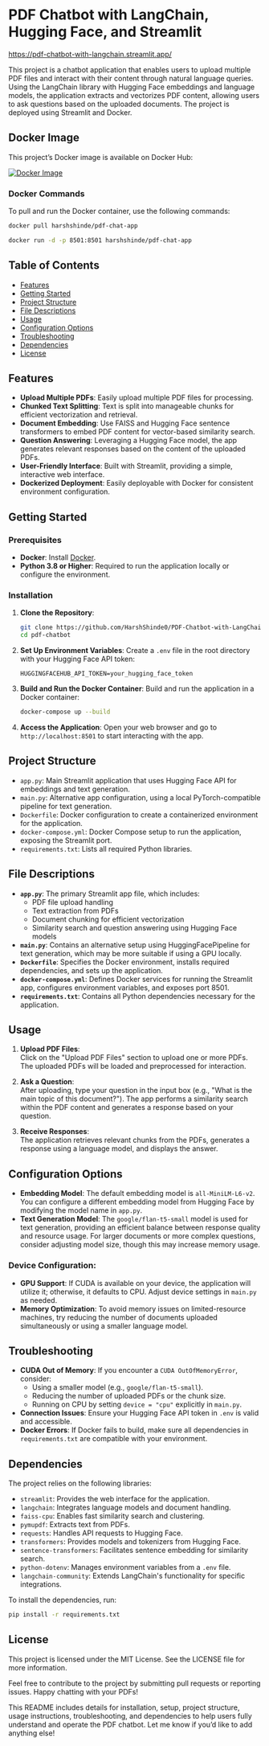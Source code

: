 # PDF Chatbot with LangChain, Hugging Face, and Streamlit
https://pdf-chatbot-with-langchain.streamlit.app/

This project is a chatbot application that enables users to upload multiple PDF files and interact with their content through natural language queries. Using the LangChain library with Hugging Face embeddings and language models, the application extracts and vectorizes PDF content, allowing users to ask questions based on the uploaded documents. The project is deployed using Streamlit and Docker.

## Docker Image

This project’s Docker image is available on Docker Hub:

[![Docker Image](https://img.shields.io/badge/DockerHub-Image-blue?logo=docker&style=flat)](https://hub.docker.com/r/harshshinde/pdf-chat-app)

### Docker Commands

To pull and run the Docker container, use the following commands:

```bash
docker pull harshshinde/pdf-chat-app

docker run -d -p 8501:8501 harshshinde/pdf-chat-app
```

## Table of Contents

- [Features](#features)
- [Getting Started](#getting-started)
- [Project Structure](#project-structure)
- [File Descriptions](#file-descriptions)
- [Usage](#usage)
- [Configuration Options](#configuration-options)
- [Troubleshooting](#troubleshooting)
- [Dependencies](#dependencies)
- [License](#license)

## Features

- **Upload Multiple PDFs**: Easily upload multiple PDF files for processing.
- **Chunked Text Splitting**: Text is split into manageable chunks for efficient vectorization and retrieval.
- **Document Embedding**: Use FAISS and Hugging Face sentence transformers to embed PDF content for vector-based similarity search.
- **Question Answering**: Leveraging a Hugging Face model, the app generates relevant responses based on the content of the uploaded PDFs.
- **User-Friendly Interface**: Built with Streamlit, providing a simple, interactive web interface.
- **Dockerized Deployment**: Easily deployable with Docker for consistent environment configuration.

## Getting Started

### Prerequisites

- **Docker**: Install [Docker](https://docs.docker.com/get-docker/).
- **Python 3.8 or Higher**: Required to run the application locally or configure the environment.

### Installation

1. **Clone the Repository**:
   ```bash
   git clone https://github.com/HarshShinde0/PDF-Chatbot-with-LangChain-and-Streamlit.git
   cd pdf-chatbot
   ```

2. **Set Up Environment Variables**:
   Create a `.env` file in the root directory with your Hugging Face API token:
   ```plaintext
   HUGGINGFACEHUB_API_TOKEN=your_hugging_face_token
   ```

3. **Build and Run the Docker Container**:
   Build and run the application in a Docker container:
   ```bash
   docker-compose up --build
   ```

4. **Access the Application**:
   Open your web browser and go to `http://localhost:8501` to start interacting with the app.

## Project Structure

- `app.py`: Main Streamlit application that uses Hugging Face API for embeddings and text generation.
- `main.py`: Alternative app configuration, using a local PyTorch-compatible pipeline for text generation.
- `Dockerfile`: Docker configuration to create a containerized environment for the application.
- `docker-compose.yml`: Docker Compose setup to run the application, exposing the Streamlit port.
- `requirements.txt`: Lists all required Python libraries.

## File Descriptions

- **`app.py`**: The primary Streamlit app file, which includes:
  - PDF file upload handling
  - Text extraction from PDFs
  - Document chunking for efficient vectorization
  - Similarity search and question answering using Hugging Face models
- **`main.py`**: Contains an alternative setup using HuggingFacePipeline for text generation, which may be more suitable if using a GPU locally.
- **`Dockerfile`**: Specifies the Docker environment, installs required dependencies, and sets up the application.
- **`docker-compose.yml`**: Defines Docker services for running the Streamlit app, configures environment variables, and exposes port 8501.
- **`requirements.txt`**: Contains all Python dependencies necessary for the application.

## Usage

1. **Upload PDF Files**:  
   Click on the "Upload PDF Files" section to upload one or more PDFs. The uploaded PDFs will be loaded and preprocessed for interaction.

2. **Ask a Question**:  
   After uploading, type your question in the input box (e.g., "What is the main topic of this document?"). The app performs a similarity search within the PDF content and generates a response based on your question.

3. **Receive Responses**:  
   The application retrieves relevant chunks from the PDFs, generates a response using a language model, and displays the answer.

## Configuration Options

- **Embedding Model**: The default embedding model is `all-MiniLM-L6-v2`. You can configure a different embedding model from Hugging Face by modifying the model name in `app.py`.
- **Text Generation Model**: The `google/flan-t5-small` model is used for text generation, providing an efficient balance between response quality and resource usage. For larger documents or more complex questions, consider adjusting model size, though this may increase memory usage.

### Device Configuration:
- **GPU Support**: If CUDA is available on your device, the application will utilize it; otherwise, it defaults to CPU. Adjust device settings in `main.py` as needed.
- **Memory Optimization**: To avoid memory issues on limited-resource machines, try reducing the number of documents uploaded simultaneously or using a smaller language model.

## Troubleshooting

- **CUDA Out of Memory**: If you encounter a `CUDA OutOfMemoryError`, consider:
  - Using a smaller model (e.g., `google/flan-t5-small`).
  - Reducing the number of uploaded PDFs or the chunk size.
  - Running on CPU by setting `device = "cpu"` explicitly in `main.py`.
- **Connection Issues**: Ensure your Hugging Face API token in `.env` is valid and accessible.
- **Docker Errors**: If Docker fails to build, make sure all dependencies in `requirements.txt` are compatible with your environment.

## Dependencies

The project relies on the following libraries:

- `streamlit`: Provides the web interface for the application.
- `langchain`: Integrates language models and document handling.
- `faiss-cpu`: Enables fast similarity search and clustering.
- `pymupdf`: Extracts text from PDFs.
- `requests`: Handles API requests to Hugging Face.
- `transformers`: Provides models and tokenizers from Hugging Face.
- `sentence-transformers`: Facilitates sentence embedding for similarity search.
- `python-dotenv`: Manages environment variables from a `.env` file.
- `langchain-community`: Extends LangChain's functionality for specific integrations.

To install the dependencies, run:

```bash
pip install -r requirements.txt
```

## License

This project is licensed under the MIT License. See the LICENSE file for more information.

Feel free to contribute to the project by submitting pull requests or reporting issues. Happy chatting with your PDFs!

This README includes details for installation, setup, project structure, usage instructions, troubleshooting, and dependencies to help users fully understand and operate the PDF chatbot. Let me know if you’d like to add anything else!
